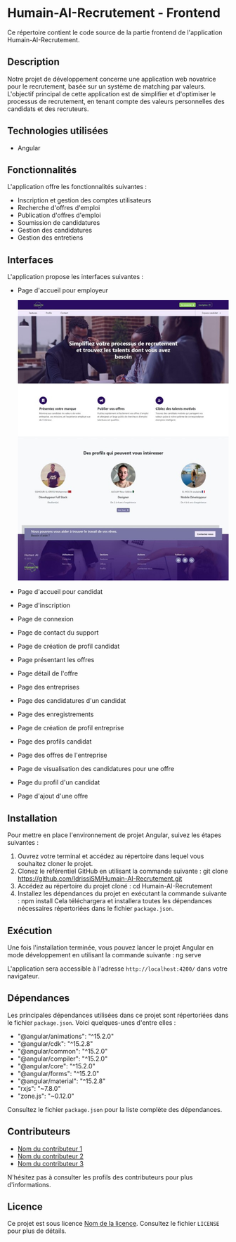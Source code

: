 # Humain-AI-Recrutement - Frontend

Ce répertoire contient le code source de la partie frontend de l'application Humain-AI-Recrutement.

## Description

Notre projet de développement concerne une application web novatrice pour le recrutement, basée sur un système de matching par valeurs. L'objectif principal de cette application est de simplifier et d'optimiser le processus de recrutement, en tenant compte des valeurs personnelles des candidats et des recruteurs.

## Technologies utilisées

- Angular

## Fonctionnalités

L'application offre les fonctionnalités suivantes :

- Inscription et gestion des comptes utilisateurs
- Recherche d'offres d'emploi
- Publication d'offres d'emploi
- Soumission de candidatures
- Gestion des candidatures
- Gestion des entretiens

## Interfaces

L'application propose les interfaces suivantes :

- Page d'accueil pour employeur

  
  ![Capture d'écran 1](src/captures/page__accueil_employeur.jpg)
- Page d'accueil pour candidat
- Page d'inscription
- Page de connexion
- Page de contact du support
- Page de création de profil candidat
- Page présentant les offres
- Page détail de l'offre
- Page des entreprises
- Page des candidatures d'un candidat
- Page des enregistrements
- Page de création de profil entreprise
- Page des profils candidat
- Page des offres de l'entreprise
- Page de visualisation des candidatures pour une offre
- Page du profil d'un candidat
- Page d'ajout d'une offre


## Installation

Pour mettre en place l'environnement de projet Angular, suivez les étapes suivantes :

1. Ouvrez votre terminal et accédez au répertoire dans lequel vous souhaitez cloner le projet.
2. Clonez le référentiel GitHub en utilisant la commande suivante :
git clone https://github.com/IdrissiSM/Humain-AI-Recrutement.git
3. Accédez au répertoire du projet cloné :
cd Humain-AI-Recrutement
4. Installez les dépendances du projet en exécutant la commande suivante :
npm install
Cela téléchargera et installera toutes les dépendances nécessaires répertoriées dans le fichier `package.json`.

## Exécution

Une fois l'installation terminée, vous pouvez lancer le projet Angular en mode développement en utilisant la commande suivante :
ng serve

L'application sera accessible à l'adresse `http://localhost:4200/` dans votre navigateur.

## Dépendances

Les principales dépendances utilisées dans ce projet sont répertoriées dans le fichier `package.json`. Voici quelques-unes d'entre elles :

- "@angular/animations": "^15.2.0"
- "@angular/cdk": "^15.2.8"
- "@angular/common": "^15.2.0"
- "@angular/compiler": "^15.2.0"
- "@angular/core": "^15.2.0"
- "@angular/forms": "^15.2.0"
- "@angular/material": "^15.2.8"
- "rxjs": "~7.8.0"
- "zone.js": "~0.12.0"

Consultez le fichier `package.json` pour la liste complète des dépendances.

## Contributeurs

- [Nom du contributeur 1](lien/vers/profil1)
- [Nom du contributeur 2](lien/vers/profil2)
- [Nom du contributeur 3](lien/vers/profil3)

N'hésitez pas à consulter les profils des contributeurs pour plus d'informations.

## Licence

Ce projet est sous licence [Nom de la licence](lien/vers/licence). Consultez le fichier `LICENSE` pour plus de détails.
